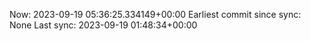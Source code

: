 Now: 2023-09-19 05:36:25.334149+00:00 Earliest commit since sync: None Last sync: 2023-09-19 01:48:34+00:00
